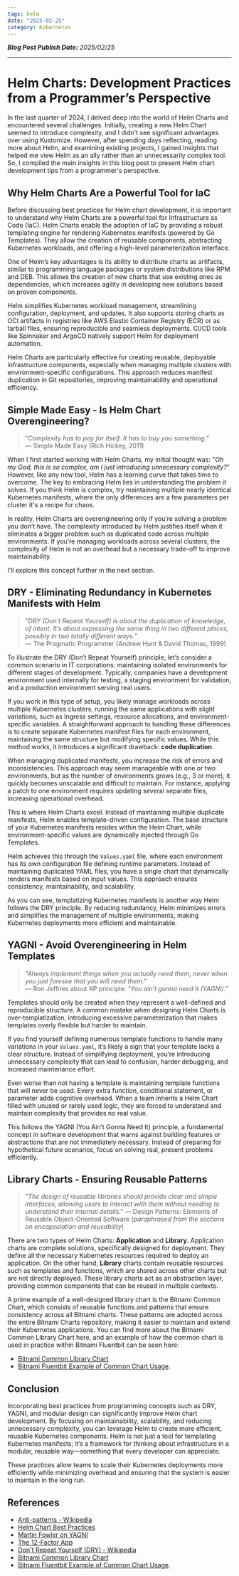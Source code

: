 ```yaml
---
tags: helm
date: "2025-02-25"
category: Kubernetes
---
```


*__Blog Post Publish Date:__ 2025/02/25*

---

# Helm Charts: Development Practices from a Programmer’s Perspective

In the last quarter of 2024, I delved deep into the world of Helm Charts and encountered several challenges. Initially, creating a new Helm Chart seemed to introduce complexity, and I didn't see significant advantages over using Kustomize. However, after spending days reflecting, reading more about Helm, and examining existing projects, I gained insights that helped me view Helm as an ally rather than an unnecessarily complex tool. So, I compiled the main insights in this blog post to present Helm chart development tips from a programmer's perspective.

## Why Helm Charts Are a Powerful Tool for IaC

Before discussing best practices for Helm chart development, it is important to understand why Helm Charts are a powerful tool for Infrastructure as Code (IaC). Helm Charts enable the adoption of IaC by providing a robust templating engine for rendering Kubernetes manifests (powered by Go Templates). They allow the creation of reusable components, abstracting Kubernetes workloads, and offering a high-level parameterization interface.

One of Helm’s key advantages is its ability to distribute charts as artifacts, similar to programming language packages or system distributions like RPM and DEB. This allows the creation of new charts that use existing ones as dependencies, which increases agility in developing new solutions based on proven components.

Helm simplifies Kubernetes workload management, streamlining configuration, deployment, and updates. It also supports storing charts as OCI artifacts in registries like AWS Elastic Container Registry (ECR) or as tarball files, ensuring reproducible and seamless deployments. CI/CD tools like Spinnaker and ArgoCD natively support Helm for deployment automation.

Helm Charts are particularly effective for creating reusable, deployable infrastructure components, especially when managing multiple clusters with environment-specific configurations. This approach reduces manifest duplication in Git repositories, improving maintainability and operational efficiency.

## Simple Made Easy - Is Helm Chart Overengineering?

> "_Complexity has to pay for itself. It has to buy you something._"  
> — Simple Made Easy (Rich Hickey, 2011)

When I first started working with Helm Charts, my initial thought was: "_Oh my God, this is so complex, am I just introducing unnecessary complexity?_" However, like any new tool, Helm has a learning curve that takes time to overcome. The key to embracing Helm lies in understanding the problem it solves. If you think Helm is complex, try maintaining multiple nearly identical Kubernetes manifests, where the only differences are a few parameters per cluster it's a recipe for chaos.

In reality, Helm Charts are overengineering only if you’re solving a problem you don’t have. The complexity introduced by Helm justifies itself when it eliminates a bigger problem such as duplicated code across multiple environments. If you’re managing workloads across several clusters, the complexity of Helm is not an overhead but a necessary trade-off to improve maintainability.

I’ll explore this concept further in the next section.

## DRY - Eliminating Redundancy in Kubernetes Manifests with Helm

> "_DRY (Don't Repeat Yourself) is about the duplication of knowledge, of intent. It’s about expressing the same thing in two different places, possibly in two totally different ways._"  
> — The Pragmatic Programmer (Andrew Hunt & David Thomas, 1999)

To illustrate the DRY (Don’t Repeat Yourself) principle, let’s consider a common scenario in IT corporations: maintaining isolated environments for different stages of development. Typically, companies have a development environment used internally for testing, a staging environment for validation, and a production environment serving real users.

If you work in this type of setup, you likely manage workloads across multiple Kubernetes clusters, running the same applications with slight variations, such as Ingress settings, resource allocations, and environment-specific variables. A straightforward approach to handling these differences is to create separate Kubernetes manifest files for each environment, maintaining the same structure but modifying specific values. While this method works, it introduces a significant drawback: __code duplication__.

When managing duplicated manifests, you increase the risk of errors and inconsistencies. This approach may seem manageable with one or two environments, but as the number of environments grows (e.g., 3 or more), it quickly becomes unscalable and difficult to maintain. For instance, applying a patch to one environment requires updating several separate files, increasing operational overhead.

This is where Helm Charts excel. Instead of maintaining multiple duplicate manifests, Helm enables template-driven configuration. The base structure of your Kubernetes manifests resides within the Helm Chart, while environment-specific values are dynamically injected through Go Templates.

Helm achieves this through the `Values.yaml` file, where each environment has its own configuration file defining runtime parameters. Instead of maintaining duplicated YAML files, you have a single chart that dynamically renders manifests based on input values. This approach ensures consistency, maintainability, and scalability.

As you can see, templatizing Kubernetes manifests is another way Helm follows the DRY principle. By reducing redundancy, Helm minimizes errors and simplifies the management of multiple environments, making Kubernetes deployments more efficient and maintainable.

## YAGNI - Avoid Overengineering in Helm Templates

> _"Always implement things when you actually need them, never when you just foresee that you will need them._"  
> — Ron Jeffries about XP principle: _"You ain’t gonna need it (YAGNI)."_

Templates should only be created when they represent a well-defined and reproducible structure. A common mistake when designing Helm Charts is over-templatization, introducing excessive parameterization that makes templates overly flexible but harder to maintain.

If you find yourself defining numerous template functions to handle many variations in your `Values.yaml`, it’s likely a sign that your template lacks a clear structure. Instead of simplifying deployment, you’re introducing unnecessary complexity that can lead to confusion, harder debugging, and increased maintenance effort.

Even worse than not having a template is maintaining template functions that will never be used. Every extra function, conditional statement, or parameter adds cognitive overhead. When a team inherits a Helm Chart filled with unused or rarely used logic, they are forced to understand and maintain complexity that provides no real value.

This follows the YAGNI (You Ain’t Gonna Need It) principle, a fundamental concept in software development that warns against building features or abstractions that are not immediately necessary. Instead of preparing for hypothetical future scenarios, focus on solving real, present problems efficiently.

## Library Charts - Ensuring Reusable Patterns

> _"The design of reusable libraries should provide clear and simple interfaces, allowing users to interact with them without needing to understand their internal details."_
> — Design Patterns: Elements of Reusable Object-Oriented Software (_paraphrased from the sections on encapsulation and reusability_)

There are two types of Helm Charts: __Application__ and __Library__. Application charts are complete solutions, specifically designed for deployment. They define all the necessary Kubernetes resources required to deploy an application. On the other hand, __Library__ charts contain reusable resources such as templates and functions, which are shared across other charts but are not directly deployed. These library charts act as an abstraction layer, providing common components that can be reused in multiple contexts.

A prime example of a well-designed library chart is the Bitnami Common Chart, which consists of reusable functions and patterns that ensure consistency across all Bitnami charts. These patterns are adopted across the entire Bitnami Charts repository, making it easier to maintain and extend their Kubernetes applications. You can find more about the Bitnami Common Library Chart here, and an example of how the common chart is used in practice within Bitnami Fluentbit can be seen here:

- [Bitnami Common Library Chart](https://github.com/bitnami/charts/tree/main/bitnami/common)  
- [Bitnami Fluentbit Example of Common Chart Usage](https://github.com/bitnami/charts/blob/main/bitnami/fluent-bit/templates/configmap.yaml#L11).

## Conclusion

Incorporating best practices from programming concepts such as DRY, YAGNI, and modular design can significantly improve Helm chart development. By focusing on maintainability, scalability, and reducing unnecessary complexity, you can leverage Helm to create more efficient, reusable Kubernetes components. Helm is not just a tool for templating Kubernetes manifests; it’s a framework for thinking about infrastructure in a modular, reusable way—something that every developer can appreciate. 

These practices allow teams to scale their Kubernetes deployments more efficiently while minimizing overhead and ensuring that the system is easier to maintain in the long run.

## References

- [Anti-patterns - Wikipedia](https://en.wikipedia.org/wiki/Anti-pattern)  
- [Helm Chart Best Practices](https://helm.sh/docs/chart_best_practices/)
- [Martin Fowler on YAGNI](https://martinfowler.com/bliki/Yagni.html)  
- [The 12-Factor App](https://12factor.net/)  
- [Don't Repeat Yourself (DRY) - Wikipedia](https://en.wikipedia.org/wiki/Don%27t_repeat_yourself)
- [Bitnami Common Library Chart](https://github.com/bitnami/charts/tree/main/bitnami/common)  
- [Bitnami Fluentbit Example of Common Chart Usage](https://github.com/bitnami/charts/blob/main/bitnami/fluent-bit/templates/configmap.yaml#L11).
